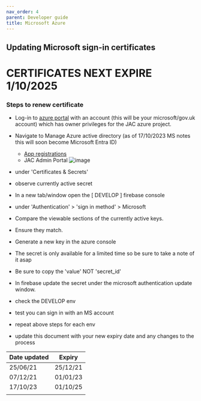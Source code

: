 ```yaml
---
nav_order: 4
parent: Developer guide
title: Microsoft Azure
---
```



## Updating Microsoft sign-in certificates
<h1>CERTIFICATES NEXT EXPIRE 1/10/2025 </h1>

### Steps to renew certificate
 - Log-in to [azure portal](https://portal.azure.com) with an account (this will be your microsoft/gov.uk account) which has owner privileges for the JAC azure project.
 - Navigate to Manage Azure active directory (as of 17/10/2023 MS notes this will soon become Microsoft Entra ID)
   - [App registrations](https://portal.azure.com/#view/Microsoft_AAD_IAM/ActiveDirectoryMenuBlade/~/RegisteredApps)
   - JAC Admin Portal 
![image](https://github.com/jac-uk/documentation/assets/44227249/3cbfdefb-cd7f-4331-a01d-10b53f74c96a)
 - under 'Certificates & Secrets'
 - observe currently active secret 
 - In a new tab/window open the [ DEVELOP ] firebase console
 - under 'Authentication' > 'sign in method' > Microsoft 

 - Compare the viewable sections of the currently active keys.
 - Ensure they match.

- Generate a new key in the azure console
-  The secret is only available for a limited time so be sure to take a note of it asap
- Be sure to copy the 'value' NOT 'secret_id'
 - In firebase update the secret under the microsoft authentication update window.
 
- check the DEVELOP env
- test you can sign in with an MS account
- repeat above steps for each env
- update this document with your new expiry date and any changes to the process 

| Date updated | Expiry |
|--|--|
| 25/06/21 | 25/12/21  |
| 07/12/21 | 01/01/23  |
| 17/10/23 | 01/10/25  |
|||
